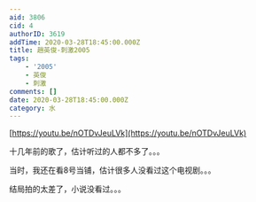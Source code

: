 ```yaml
---
aid: 3806
cid: 4
authorID: 3619
addTime: 2020-03-28T18:45:00.000Z
title: 趙英俊-刺激2005
tags:
    - '2005'
    - 英俊
    - 刺激
comments: []
date: 2020-03-28T18:45:00.000Z
category: 水
---
```


[https://youtu.be/nOTDvJeuLVk](https://youtu.be/nOTDvJeuLVk)

十几年前的歌了，估计听过的人都不多了。。。

当时，我还在看8号当铺，估计很多人没看过这个电视剧。。。

结局拍的太差了，小说没看过。。。

